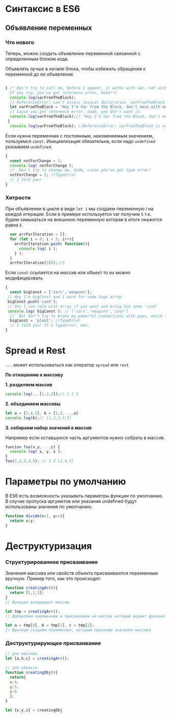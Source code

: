 # Синтаксис в ES6

## Объявление переменных

### Что нового

Теперь, можно создать объявление переменной связанной с определенным блоком кода.

Объявлять лучше в начале блока, чтобы избежать обращения к переменной до ее объявления.

```javascript

{ /* Don't try to call me, before I appear, it works with var, not with me.
  If you try, you've got reference error, boom!*/ 
  console.log(varFromTheBlock);
  // ReferenceError: can't access lexical declaration `varFromTheBlock' before initialization
  let varFromTheBlock = "Hey I'm Var from the Block, don't mess with me out from this block";
  // Cause you got reference error, dude, you don't want it.
  console.log(varFromTheBlock);// "Hey I'm Var from the Block, don't mess with me out from this block"
 }
  console.log(varFromTheBlock); //ReferenceError: varFromTheBlock is not defined
```
Если нужна переменная с постоянным, неизменяемым значением, пользуемся `const`.
Инициализация обязательна, если надо `undefined` указываем `undefined`.


```javascript
{
  const notForChange = 1;
  console.log( notForChange );
  //  Don't try to change me, dude, cause you've got type error!
  notForChange = 2; //TypeError
  // I told you!
}
```

### Хитрости

При объявлении в цикле в виде `let i` мы создаем переменную i на каждой итерации.
Если в примере используется var получим `5` т.к. будем замыкаться на внешнюю переменную которая в итоге окажется равна `5`

```javascript
  var arrForIteration = [];
  for (let i = 0; i < 5; i++){
    arrForIteration.push( function(){
      console.log( i );
    } );
  }
  arrForIteration[3]();//3 
```
Если `const` ссылается на массив или объект то их можно модифицировать


```javascript
{
  const bigConst = ['cars','weapons'];
 // Hey I'm bigConst and I work for some huge array.
 bigConst.push('cash');
 // Yes I can talk with array if you want and bring him some 'cash' 
 console.log( bigConst ); // ['cars','weapons','cash']
  //  But don't try to broke my powerful connections with guys, which I'm working for!
  bigConst = 'plant'; //TypeError
  // I told you! It's typeError, man.
}
```
# Spread и Rest

`...` может иcпользоваться как оператор `spread` или `rest`

__По отношению к массиву__

__1. разделяем массив__

```javascript
console.log(...[1,2,3]);// 1 2 3
```
__2. объединяем массивы__

```javascript
let a = [3,4,5], b = [1,2, ...a]
console.log(b);// [1,2,3,4,5]
```
__3. собираем набор значений в массив__

Например если оставшуюся часть аргументов нужно собрать в массив.

```javascript
funcion foo(x,y, ...z) {
  console.log( x, y, z );
}
foo(1,2,3,4,5); // 1 2 [3,4,5]
```

# Параметры по умолчанию

В ES6 есть возможность указывать параметры функции по умолчанию. В случае пропуска аргуметов или указания undefined будут использованы значения по умолчанию.

```javascript
function divide(x=1, y=1){
  return x/y;
}
```

# Деструктуризация

### Структурированное присваивание

Значения массива или свойств объекта присваиваются переменным вручную. Пример того, как это происходит:

```javascript
function creatingArr(){
  return [1,2,3];
}
// Функция возвращает массив.

let tmp = creatingArr();
// Добавляем переменную и присваеваем ей массив который вернет функция

let a = tmp[0], b = tmp[1], c = tmp[2];
// Вручную создаем переменные, которым присвоим значения массива

```

### Деструктурирующее присваивание


```javascript
// для массива
let [a,b,c] = creatingArr();

// для объекта
function creatingObj(){
  return{
  x:4,
  y:5,
  z:6
  };
}

let {x,y,z} = creatingObj 
```


